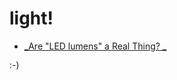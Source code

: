 # light!

- [_Are "LED lumens" a Real Thing?
_](https://www.projectorcentral.com/Meter-and-Perceived-Brightness-Test.htm)

:-)